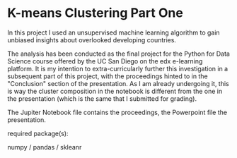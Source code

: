 # K-means Clustering Part One

In this project I used an unsupervised machine learning algorithm to gain unbiased insights about overlooked developing countries. 

The analysis has been conducted as the final project for the Python for Data Science course offered by the UC San Diego on the edx e-learning platform.
It is my intention to extra-curricularly further this investigation in a subsequent part of this project, with the proceedings hinted to in the "Conclusion" section of the presentation.
As I am already undergoing it, this is way the cluster composition in the notebook is different from the one in the presentation (which is the same that I submitted for grading). 

The Jupiter Notebook file contains the proceedings, the Powerpoint file the presentation.

required package(s):

numpy / pandas / skleanr
